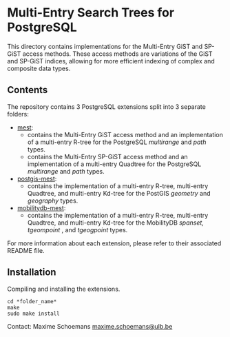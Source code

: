 Multi-Entry Search Trees for PostgreSQL
=====================================================

This directory contains implementations for the Multi-Entry GiST and SP-GiST access methods.
These access methods are variations of the GiST and SP-GiST indices, allowing for more efficient
indexing of complex and composite data types.

Contents
--------

The repository contains 3 PostgreSQL extensions split into 3 separate folders:

- [mest](src/): 
    - contains the Multi-Entry GiST access method and an implementation of a multi-entry R-tree for the PostgreSQL *multirange* and *path* types.
    - contains the Multi-Entry SP-GiST access method and an implementation of a multi-entry Quadtree for the PostgreSQL *multirange* and *path* types.
- [postgis-mest](contrib/postgis-mest): 
    - contains the implementation of a multi-entry R-tree, multi-entry Quadtree, and multi-entry Kd-tree for the PostGIS *geometry* and *geography* types.
- [mobilitydb-mest](contrib/mobilitydb): 
    - contains the implementation of a multi-entry R-tree, multi-entry Quadtree, and multi-entry Kd-tree for the MobilityDB *spanset*, *tgeompoint* , and *tgeogpoint* types.
    
For more information about each extension, please refer to their associated README file.

Installation
------------

Compiling and installing the extensions.
```
cd *folder_name*
make
sudo make install
```

Contact:
  Maxime Schoemans  <maxime.schoemans@ulb.be>
